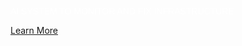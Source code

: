 <p style="color: white !important; font-family: Arial, Helvetica, sans-serif !important; margin: 0 0 10px 0; padding: 0 !important; font-weight:500 !important; font-style: normal !important;" class="headline-text">AI SYSTEM TO MONITOR AND FIX INFRASTRUCTURE</p>

[Learn More]({{#makeLink}}./landing.html?product_path=./products/monboss.md&menu_path=.menus/en{{/makeLink}})